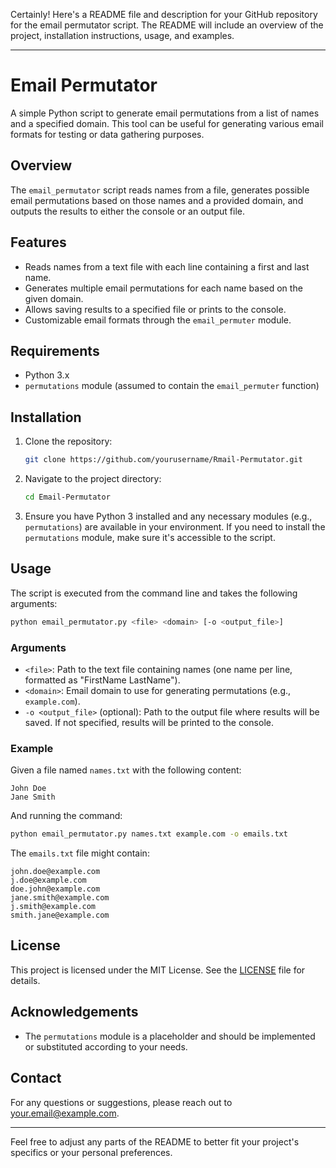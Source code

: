 Certainly! Here's a README file and description for your GitHub repository for the email permutator script. The README will include an overview of the project, installation instructions, usage, and examples.

---

# Email Permutator

A simple Python script to generate email permutations from a list of names and a specified domain. This tool can be useful for generating various email formats for testing or data gathering purposes.

## Overview

The `email_permutator` script reads names from a file, generates possible email permutations based on those names and a provided domain, and outputs the results to either the console or an output file. 

## Features

- Reads names from a text file with each line containing a first and last name.
- Generates multiple email permutations for each name based on the given domain.
- Allows saving results to a specified file or prints to the console.
- Customizable email formats through the `email_permuter` module.

## Requirements

- Python 3.x
- `permutations` module (assumed to contain the `email_permuter` function)

## Installation

1. Clone the repository:

   ```bash
   git clone https://github.com/yourusername/Rmail-Permutator.git
   ```

2. Navigate to the project directory:

   ```bash
   cd Email-Permutator
   ```

3. Ensure you have Python 3 installed and any necessary modules (e.g., `permutations`) are available in your environment. If you need to install the `permutations` module, make sure it's accessible to the script.

## Usage

The script is executed from the command line and takes the following arguments:

```bash
python email_permutator.py <file> <domain> [-o <output_file>]
```

### Arguments

- `<file>`: Path to the text file containing names (one name per line, formatted as "FirstName LastName").
- `<domain>`: Email domain to use for generating permutations (e.g., `example.com`).
- `-o <output_file>` (optional): Path to the output file where results will be saved. If not specified, results will be printed to the console.

### Example

Given a file named `names.txt` with the following content:

```
John Doe
Jane Smith
```

And running the command:

```bash
python email_permutator.py names.txt example.com -o emails.txt
```

The `emails.txt` file might contain:

```
john.doe@example.com
j.doe@example.com
doe.john@example.com
jane.smith@example.com
j.smith@example.com
smith.jane@example.com
```

## License

This project is licensed under the MIT License. See the [LICENSE](LICENSE) file for details.

## Acknowledgements

- The `permutations` module is a placeholder and should be implemented or substituted according to your needs.

## Contact

For any questions or suggestions, please reach out to [your.email@example.com](mailto:your.email@example.com).

---

Feel free to adjust any parts of the README to better fit your project's specifics or your personal preferences.
